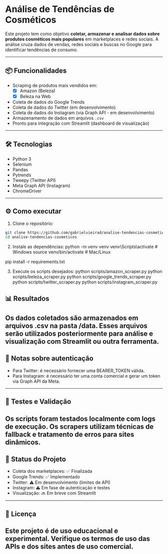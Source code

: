 # Análise de Tendências de Cosméticos

Este projeto tem como objetivo **coletar, armazenar e analisar dados sobre produtos cosméticos mais populares** em marketplaces e redes sociais. A análise cruza dados de vendas, redes sociais e buscas no Google para identificar tendências de consumo.

---

## 📦 Funcionalidades

- Scraping de produtos mais vendidos em:
  - [x] Amazon (Beleza)
  - [x] Beleza na Web
- Coleta de dados do Google Trends
- Coleta de dados do Twitter (em desenvolvimento)
- Coleta de dados do Instagram (via Graph API - em desenvolvimento)
- Armazenamento de dados em arquivos `.csv`
- Pronto para integração com Streamlit (dashboard de visualização)

---

## 🛠 Tecnologias

- Python 3
- Selenium
- Pandas
- Pytrends
- Tweepy (Twitter API)
- Meta Graph API (Instagram)
- ChromeDriver

---

## ⚙️ Como executar
1. Clone o repositório:
```bash
git clone https://github.com/gabrielvieirad/analise-tendencias-cosmeticos.git
cd analise-tendencias-cosmeticos
```
2. Instale as dependências:
python -m venv venv
venv\Scripts\activate  # Windows
source venv/bin/activate  # Mac/Linux

pip install -r requirements.txt

3. Execute os scripts desejados:
python scripts/amazon_scraper.py
python scripts/beleza_scraper.py
python scripts/google_trends_scraper.py
python scripts/twitter_scraper.py
python scripts/instagram_scraper.py

## 📊 Resultados
Os dados coletados são armazenados em arquivos .csv na pasta /data. Esses arquivos serão utilizados posteriormente para análise e visualização com Streamlit ou outra ferramenta.
---
## 🔐 Notas sobre autenticação
- Para Twitter: é necessário fornecer uma BEARER_TOKEN válida.
- Para Instagram: é necessário ter uma conta comercial e gerar um token via Graph API da Meta.
---
## 🧪 Testes e Validação
Os scripts foram testados localmente com logs de execução. Os scrapers utilizam técnicas de fallback e tratamento de erros para sites dinâmicos.
---
## 📌 Status do Projeto
- Coleta dos marketplaces: ✅ Finalizada
- Google Trends: ✅ Implementado 
- Twitter: ⚠️ Em desenvolvimento (limites de API)
- Instagram: ⚠️ Em fase de autenticação e testes
- Visualização: 🔜 Em breve com Streamlit
---
## 📄 Licença
Este projeto é de uso educacional e experimental. Verifique os termos de uso das APIs e dos sites antes de uso comercial.
---





